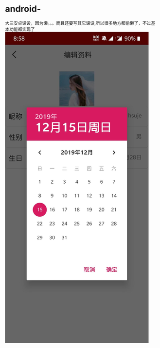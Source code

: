 # android-
大三安卓课设，因为懒。。。而且还要写其它课设,所以很多地方都偷懒了，不过基本功能都实现了
![image](https://github.com/wlyylw/android-/blob/master/img/1.jpg)
